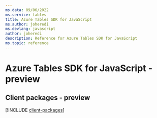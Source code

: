 ```yaml
---
ms.data: 09/06/2022
ms.service: tables
title: Azure Tables SDK for JavaScript
ms.author: joheredi
ms.devlang: javascript
author: joheredi
description: Reference for Azure Tables SDK for JavaScript
ms.topic: reference
---
```

# Azure Tables SDK for JavaScript - preview

## Client packages - preview
[!INCLUDE [client-packages](tables-client-index.md)]
